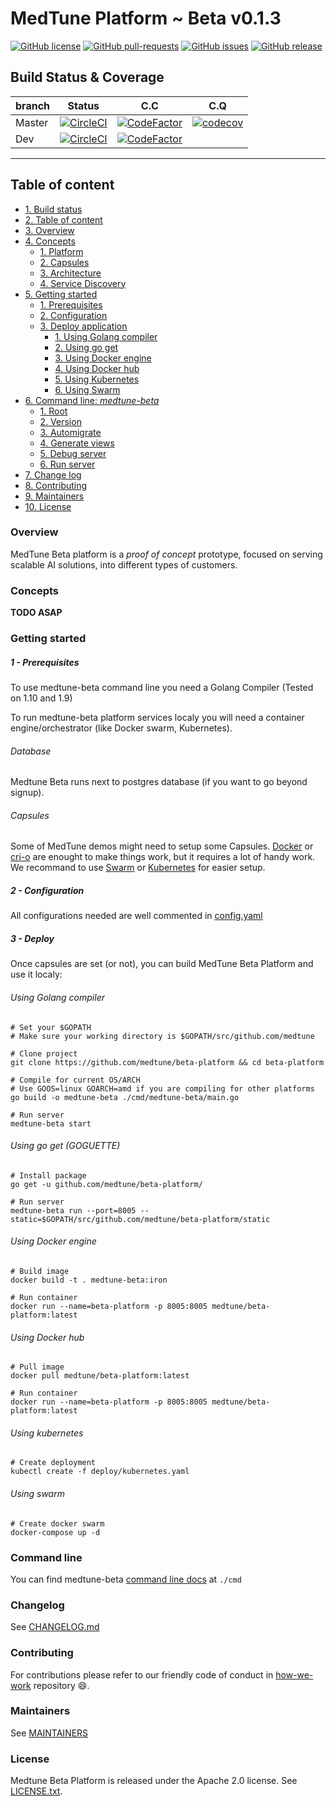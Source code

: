 # MedTune Platform ~ Beta v0.1.3

[![GitHub license](https://img.shields.io/github/license/medtune/beta-platform.svg)](https://github.com/medtune/beta-platform/blob/iron-master/LICENSE.txt) [![GitHub pull-requests](https://img.shields.io/github/issues-pr/medtune/beta-platform.svg)](https://GitHub.com/medtune/beta-platform/pull/) [![GitHub issues](https://img.shields.io/github/issues/medtune/beta-platform.svg)](https://github.com/medtune/beta-platform/issues) [![GitHub release](https://img.shields.io/github/release/medtune/beta-platform.svg)](https://GitHub.com/medtune/beta-platform/releases) 

## Build Status & Coverage

| branch | Status | C.C | C.Q |
| --- | --- | --- | --- |
| Master | [![CircleCI](https://circleci.com/gh/medtune/beta-platform/tree/master.svg?style=svg)](https://circleci.com/gh/medtune/beta-platform/tree/master) | [![CodeFactor](https://www.codefactor.io/repository/github/medtune/beta-platform/badge)](https://www.codefactor.io/repository/github/medtune/beta-platform) | [![codecov](https://codecov.io/gh/medtune/beta-platform/branch/master/graph/badge.svg)](https://codecov.io/gh/medtune/beta-platform) |
| Dev | [![CircleCI](https://circleci.com/gh/medtune/beta-platform/tree/dev.svg?style=svg)](https://circleci.com/gh/medtune/beta-platform/tree/dev) | [![CodeFactor](https://www.codefactor.io/repository/github/medtune/beta-platform/badge/dev)](https://www.codefactor.io/repository/github/medtune/beta-platform/overview/dev) | |

***

## Table of content

- [1. Build status](#medtune-beta-platform)
- [2. Table of content](#table-of-content)
- [3. Overview](#overview)
- [4. Concepts](#concepts)
    - [1. Platform](#platform)
    - [2. Capsules](#capsules)
    - [3. Architecture](#architecture)
    - [4. Service Discovery](#service-discovery)
- [5. Getting started](#getting-started)
   - [1. Prerequisites](#1-prerequisites)
   - [2. Configuration](#2-configuration)
   - [3. Deploy application](#3-deploy)
      - [1. Using Golang compiler](#using-golang-compiler)
      - [2. Using go get](#using-go-get-goguette)
      - [3. Using Docker engine](#using-docker-engine)
      - [4. Using Docker hub](#using-docker-hub)
      - [5. Using Kubernetes](#using-kubernetes)
      - [6. Using Swarm](#using-swarm)
- [6. Command line: _medtune-beta_](#command-line)
   - [1. Root](./cmd/README.md#root-command)
   - [2. Version](./cmd/README.md#version)
   - [3. Automigrate](./cmd/README.md#automigrate)
   - [4. Generate views](./cmd/README.md#generate-views)
   - [5. Debug server](./cmd/README.md#debug-server)
   - [6. Run server](./cmd/README.md#run-server)
- [7. Change log](#changelog)
- [8. Contributing](#contributing)
- [9. Maintainers](#maintainers)
- [10. License](#License)

### Overview

MedTune Beta platform is a _proof of concept_ prototype, focused on serving scalable AI solutions, into different types of customers.

### Concepts

**TODO ASAP**

### Getting started

##### 1 - Prerequisites

To use medtune-beta command line you need a Golang Compiler (Tested on 1.10 and 1.9) 

To run medtune-beta platform services localy you will need a container engine/orchestrator (like Docker swarm, Kubernetes).

###### Database
Medtune Beta runs next to postgres database (if you want to go beyond signup).

###### Capsules

Some of MedTune demos might need to setup some Capsules. [Docker](https://github.com/moby/moby) or [cri-o](https://github.com/kubernetes/cri-o) are enought to make things work, but it requires a lot of handy work. We recommand to use [Swarm](#using-swarm) or [Kubernetes](#kubernetes) for easier setup.


##### 2 - Configuration

All configurations needed are well commented in [config.yaml](config.yaml)

##### 3 - Deploy

Once capsules are set (or not), you can build MedTune Beta Platform and use it localy:

###### Using Golang compiler

```shell
# Set your $GOPATH
# Make sure your working directory is $GOPATH/src/github.com/medtune

# Clone project
git clone https://github.com/medtune/beta-platform && cd beta-platform

# Compile for current OS/ARCH 
# Use GOOS=linux GOARCH=amd if you are compiling for other platforms
go build -o medtune-beta ./cmd/medtune-beta/main.go

# Run server
medtune-beta start
```

###### Using go get (GOGUETTE)

```shell
# Install package
go get -u github.com/medtune/beta-platform/

# Run server
medtune-beta run --port=8005 --static=$GOPATH/src/github.com/medtune/beta-platform/static
```

###### Using Docker engine

```shell
# Build image
docker build -t . medtune-beta:iron

# Run container
docker run --name=beta-platform -p 8005:8005 medtune/beta-platform:latest
```


###### Using Docker hub

```shell
# Pull image
docker pull medtune/beta-platform:latest

# Run container
docker run --name=beta-platform -p 8005:8005 medtune/beta-platform:latest
```


###### Using kubernetes

```shell
# Create deployment
kubectl create -f deploy/kubernetes.yaml
```

###### Using swarm

```shell
# Create docker swarm
docker-compose up -d
```

### Command line

 You can find medtune-beta [command line docs](cmd/README.md) at `./cmd`

### Changelog

See [CHANGELOG.md](CHANGELOG.md)

### Contributing

For contributions please refer to our friendly code of conduct in [how-we-work](https://github.com/medtune/how-we-work) repository :smile:.

### Maintainers

See [MAINTAINERS](MAINTAINERS.txt)

### License

Medtune Beta Platform is released under the Apache 2.0 license. See [LICENSE.txt](LICENSE.txt).
